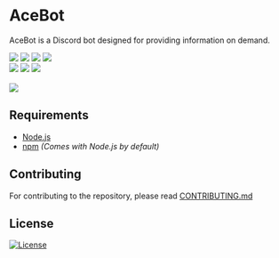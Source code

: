 <div align="left">
  <h1 align="left"><strong>AceBot</strong></h1>
  AceBot is a Discord bot designed for providing information on demand.
  <p align="left">
    <a href="http://standardjs.com"><img src="http://img.shields.io/badge/code_style-standard-brightgreen.svg"></a>
    <a href="http://github.com/Aceheliflyer/AceBot/blob/master/package.json"><img src="http://img.shields.io/github/package-json/v/Aceheliflyer/AceBot.svg"></a>
    <a href="http://github.com/Aceheliflyer/AceBot/releases"><img src="http://img.shields.io/github/release/Aceheliflyer/AceBot.svg"></a>
    <a href=""><img src="http://img.shields.io/github/languages/code-size/Aceheliflyer/AceBot.svg"></a><br />
    <a href="http://bithound.io/github/Aceheliflyer/AceBot"><img src="http://bithound.io/github/Aceheliflyer/AceBot/badges/score.svg"></a>
    <a href="http://bithound.io/github/Aceheliflyer/AceBot/master/dependencies/npm"><img src="http://bithound.io/github/Aceheliflyer/AceBot/badges/dependencies.svg"></a>
    <a href="http://bithound.io/github/Aceheliflyer/AceBot/master/dependencies/npm"><img src="http://bithound.io/github/Aceheliflyer/AceBot/badges/devDependencies.svg"></a><br /><br />
    <a href="http://discord.gg/YxASWHg"><img src="http://discordapp.com/api/guilds/278946297736724501/embed.png?style=banner2"></a>
  </p>
</div>

## Requirements

-   [Node.js](http://nodejs.org)
-   [npm](http://npmjs.com) _(Comes with Node.js by default)_

## Contributing

For contributing to the repository, please read [CONTRIBUTING.md](http://github.com/Aceheliflyer/AceBot/blob/master/CONTRIBUTING.md)

## License

[![License](http://img.shields.io/github/license/Aceheliflyer/AceBot.svg)](http://github.com/Aceheliflyer/AceBot/blob/master/LICENSE)
